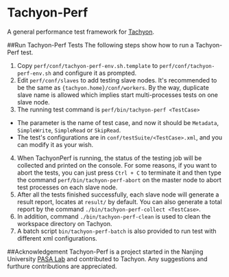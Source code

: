 Tachyon-Perf
============

A general performance test framework for [Tachyon](http://tachyon-project.org/).

##Run Tachyon-Perf Tests
The following steps show how to run a Tachyon-Perf test. 

1. Copy `perf/conf/tachyon-perf-env.sh.template` to `perf/conf/tachyon-perf-env.sh` and configure it as prompted.
2. Edit `perf/conf/slaves` to add testing slave nodes. It's recommended to be the same as `{tachyon.home}/conf/workers`. By the way, duplicate slave name is allowed which implies start multi-processes tests on one slave node.
3. The running test command is `perf/bin/tachyon-perf <TestCase>`
 * The parameter is the name of test case, and now it should be `Metadata`, `SimpleWrite`, `SimpleRead` or `SkipRead`.
 * The test's configurations are in `conf/testSuite/<TestCase>.xml`, and you can modify it as your wish.
4. When TachyonPerf is running, the status of the testing job will be collected and printed on the console. For some reasons, if you want to abort the tests, you can just press `Ctrl + C` to terminate it and then type the command `perf/bin/tachyon-perf-abort` on the master node to abort test processes on each slave node.
5. After all the tests finished successfully, each slave node will generate a result report, locates at `result/` by default. You can also generate a total report by the command `./bin/tachyon-perf-collect <TestCase>`.
6. In addition, command `./bin/tachyon-perf-clean` is used to clean the workspace directory on Tachyon.
7. A batch script `bin/tachyon-perf-batch` is also provided to run test with different xml configurations.

##Acknowledgement
Tachyon-Perf is a project started in the Nanjing University [PASA Lab](http://pasa-bigdata.nju.edu.cn/English/index.html) and contributed to Tachyon. Any suggestions and furthure contributions are appreciated.
